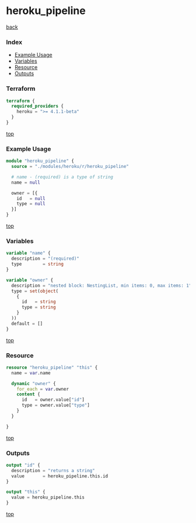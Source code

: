 # heroku_pipeline

[back](../heroku.md)

### Index

- [Example Usage](#example-usage)
- [Variables](#variables)
- [Resource](#resource)
- [Outputs](#outputs)

### Terraform

```terraform
terraform {
  required_providers {
    heroku = ">= 4.1.1-beta"
  }
}
```

[top](#index)

### Example Usage

```terraform
module "heroku_pipeline" {
  source = "./modules/heroku/r/heroku_pipeline"

  # name - (required) is a type of string
  name = null

  owner = [{
    id   = null
    type = null
  }]
}
```

[top](#index)

### Variables

```terraform
variable "name" {
  description = "(required)"
  type        = string
}

variable "owner" {
  description = "nested block: NestingList, min items: 0, max items: 1"
  type = set(object(
    {
      id   = string
      type = string
    }
  ))
  default = []
}
```

[top](#index)

### Resource

```terraform
resource "heroku_pipeline" "this" {
  name = var.name

  dynamic "owner" {
    for_each = var.owner
    content {
      id   = owner.value["id"]
      type = owner.value["type"]
    }
  }

}
```

[top](#index)

### Outputs

```terraform
output "id" {
  description = "returns a string"
  value       = heroku_pipeline.this.id
}

output "this" {
  value = heroku_pipeline.this
}
```

[top](#index)